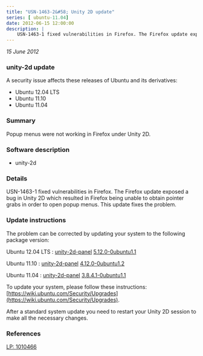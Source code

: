 ```yaml
---
title: "USN-1463-2&#58; Unity 2D update"
series: [ ubuntu-11.04]
date: 2012-06-15 12:00:00
description: |
    USN-1463-1 fixed vulnerabilities in Firefox. The Firefox update exposed a bug in Unity 2D which resulted in Firefox being unable to obtain pointer grabs in order to open popup menus. This update fixes the problem. 
---
```


 
 
 

*15 June 2012*

### unity-2d update

A security issue affects these releases of Ubuntu and its derivatives:

* Ubuntu 12.04 LTS
* Ubuntu 11.10
* Ubuntu 11.04

### Summary

Popup menus were not working in Firefox under Unity 2D. 

### Software description

* unity-2d 

### Details

USN-1463-1 fixed vulnerabilities in Firefox. The Firefox update exposed a bug in Unity 2D which resulted in Firefox being unable to obtain pointer grabs in order to open popup menus. This update fixes the problem. 

### Update instructions

The problem can be corrected by updating your system to the following package version:

Ubuntu 12.04 LTS
 : [unity-2d-panel](https://launchpad.net/ubuntu/+source/unity-2d) <span> [5.12.0-0ubuntu1.1](https://launchpad.net/ubuntu/+source/unity-2d/5.12.0-0ubuntu1.1) </span> 

Ubuntu 11.10
 : [unity-2d-panel](https://launchpad.net/ubuntu/+source/unity-2d) <span> [4.12.0-0ubuntu1.2](https://launchpad.net/ubuntu/+source/unity-2d/4.12.0-0ubuntu1.2) </span> 

Ubuntu 11.04
 : [unity-2d-panel](https://launchpad.net/ubuntu/+source/unity-2d) <span> [3.8.4.1-0ubuntu1.1](https://launchpad.net/ubuntu/+source/unity-2d/3.8.4.1-0ubuntu1.1) </span> 

To update your system, please follow these instructions: [https://wiki.ubuntu.com/Security/Upgrades](https://wiki.ubuntu.com/Security/Upgrades).

After a standard system update you need to restart your Unity 2D session to make all the necessary changes. 

### References

 
 [LP: 1010466](https://launchpad.net/bugs/1010466)
 

